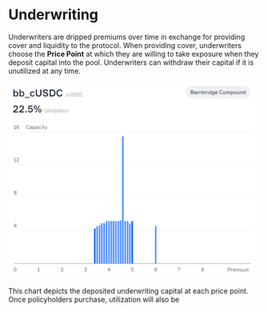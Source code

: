 # Underwriting

Underwriters are dripped premiums over time in exchange for providing cover and liquidity to the protocol. When providing cover, underwriters choose the **Price Point** at which they are willing to take exposure when they deposit capital into the pool. Underwriters can withdraw their capital if it is unutilized at any time. 

![](../.gitbook/assets/image%20%2811%29.png)

This chart depicts the deposited underwriting capital at each price point. Once policyholders purchase, utilization will also be  

